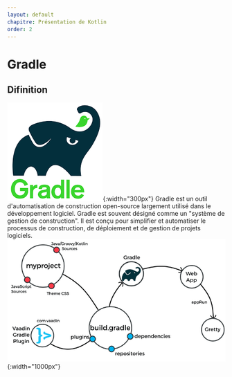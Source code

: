 ```yaml
---
layout: default
chapitre: Présentation de Kotlin
order: 2
---
```

# Gradle 
## Difinition 
![Gradle](./images/download.png){:width="300px"}
Gradle est un outil d'automatisation de construction open-source largement utilisé dans le développement logiciel. Gradle est souvent désigné comme un "système de gestion de construction". Il est conçu pour simplifier et automatiser le processus de construction, de déploiement et de gestion de projets logiciels.
![Gradle](./images/gradle-plugin-overview.png){:width="1000px"}